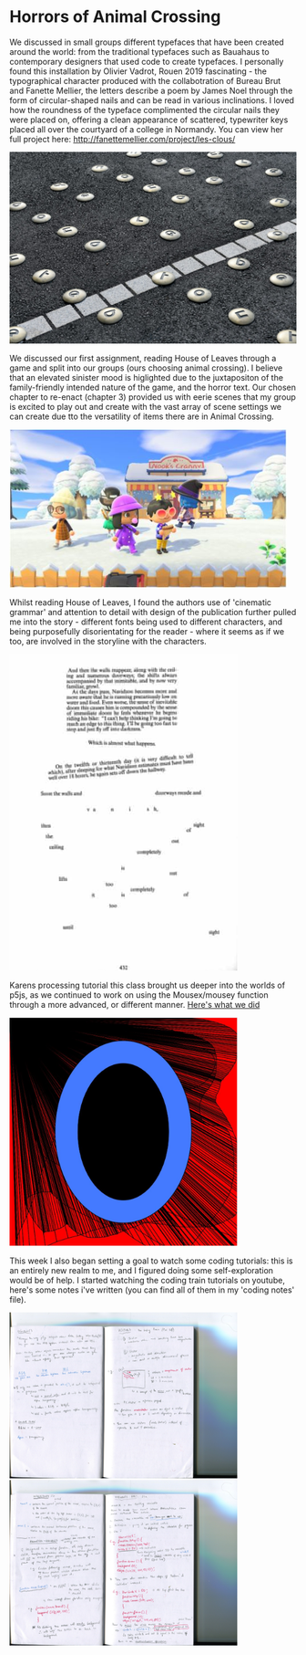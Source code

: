 # Horrors of Animal Crossing 

We discussed in small groups different typefaces that have been created around the world: from the traditional typefaces such as Bauahaus to contemporary designers that used code to create typefaces. I personally found this installation by Olivier Vadrot, Rouen 2019 fascinating - the typographical character produced with the collabotration of Bureau Brut and Fanette Mellier, the letters describe a poem by James Noel through the form of circular-shaped nails and can be read in various inclinations. I loved how the roundness of the typeface complimented the circular nails they were placed on, offering a clean appearance of scattered, typewriter keys placed all over the courtyard of a college in Normandy. You can view her full project here: http://fanettemellier.com/project/les-clous/

<img src="Fanette Mellier.jpg">

We discussed our first assignment, reading House of Leaves through a game and split into our groups (ours choosing animal crossing). I believe that an elevated sinister mood is higlighted due to the juxtapositon of the family-friendly intended nature of the game, and the horror text. Our chosen chapter to re-enact (chapter 3) provided us with eerie scenes that my group is excited to play out and create with the vast array of scene settings we can create due tto the versatility of items there are in Animal Crossing. 

<img src="ac.JPG">

Whilst reading House of Leaves, I found the authors use of 'cinematic grammar' and attention to detail with design of the publication further pulled me into the story - different fonts being used to different characters, and being purposefully disorientating for the reader - where it seems as if we too, are involved in the storyline with the characters. 

<img src="houseofleaves.jpg" width="400">

Karens processing tutorial this class brought us deeper into the worlds of p5js, as we continued to work on using the Mousex/mousey function through a more advanced, or different manner. [Here's what we did](https://renpapers.github.io/codeword/Processing%20Sketches/karens__O____week_2) 

<img src="O.JPG" width="400">

This week I also began setting a goal to watch some coding tutorials: this is an entirely new realm to me, and I figured doing some self-exploration would be of help. I started watching the coding train tutorials on youtube, here's some notes i've written (you can find all of them in my 'coding notes' file). 

<img src="pg1-2.jpg" width="400"> 
<img src="pg3-4.jpg" width="400">
